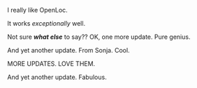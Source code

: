 I really like OpenLoc.

It works *exceptionally* well.

Not sure ***what else*** to say??
OK, one more update. Pure genius.

And yet another update.  From Sonja.  Cool.

MORE UPDATES. LOVE THEM.

And yet another update. Fabulous.
